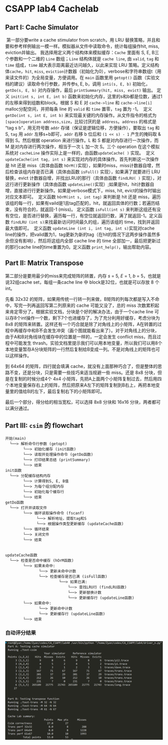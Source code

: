 # CSAPP lab4 Cachelab

## Part I:  Cache Simulator

​	第一部分要write a cache stimulator from scratch，用 LRU 替换策略，并且和要和参考样例输出一模一样。模拟器从文件中读取命令，统计每组操作hit, miss, eviction并输出。
​	我选择用定义两个结构体来模拟缓存：`Cache` 里面有 S, E, B三个参数和一个二维的 `Line` 数组；`Line` 结构体就是 `cache line`, 由 `valid`, `tag` 和 `time` 组成，`time` 越大表示距离最近访问越久，以此来实现 LRU 策略。定义结构体`cache`，`hit`, `miss`, `eviction`计数器（初始化为0），verbose和字符串数组t（用来读文件的）为全局变量，方便调用。
​	在 `main` 函数里用 `getopt()` 函数（实验文档的建议）读取命令行参数，并传参s, E, b，调用 `inti(s, E, b)` 初始化，`getDo(s, E, b)` 对内存操作，最后 `printSummary(hit, miss, evict)` 输出。
​	定义 `init(int s, int E, int b)` 函数来初始化内存，这里的s和b都是位数，通过1的左移来得到组数和block。根据 S 和 E 对 `cache->line` 和 `cache->line[i]` malloc分配空间，并把每条 line 的 `valid` 和 `time` 置零，`tag` 置为 -1。
​	定义 `getDo(int s, int E, int b)` 来实现最关键的内存操作。从文件指令的格式为 `[space]operation address,size`，比较讨厌的是 `address`。`address` 的格式是 “tag s b”，用无符号数 `addr` 存储（保证是逻辑位移，方便操作），要取出 `tag` 和 S,  `tag` 用 `addr` 左移s+b即可，`addr` 右移 b 位后和 `(1 << s) - 1` 产生的掩码取 & 得到 S。然后根据 operation 来进行操作。L 和 S 都是对内存进行一次操作，而 M 是对内存进行两次操作，相当于一次 L 加一次 S。三个 operation 在这个模拟系统对 `cacheLine` 操作实际上是一样的，由函数`updateCache( )` 实现。
​	定义 `updateCache(int tag, int s)` 来实现对内存的具体操作。首先判断这一次操作是 hit 还是 miss（具体由函数 `hOrM()`实现），如果时miss，miss计数器自增，然后检查该组内存是否已满（具体由函数 `isFull()` 实现），如果满了就要进行 LRU 替换，evict 计数器自增，并找出LRU的那行（具体由函数 `findLRU( )` 实现），对这行进行更新操作（具体由函数 `updateLine()`实现）;如果是hit，hit计数器自增，直接进行行更新操作。如果是verbose模式下，miss, hit, evict的操作时输出对应文本即可。
​	定义函数 `hOrM(int s, int tag)` 来判断是 hit 还是 miss，遍历该组的每一行，如果有vaild是1且tag匹配的，hit，就返回具体的行数；若遍历结束，没有符合的，就返回-1 (miss)。
定义函数 `isFull(int s)` 来判断这组还有没有空位，是否进行替换，遍历每一行，有空位就返回行数，满了就返回-1。
​	定义函数 `findLRU (int s)`来找最新访问时间最久的组，遍历该组的 time，找到并返回最大值即可。
​	定义函数 `updateLine (int i, int tag, int s)`实现对cache line的操作，把valid置为1，tag更新为新的tag（在hit的情况下这两步操作虽然多余但没有影响），然后将这组内全部 cache line 的 time 全部加一，最后把更新过的那行cache line的time重置为0。
​	定义函数 `print_help()`，输出帮助内容。



## Part II: **Matrix Transpose**

第二部分是要用最少的miss来完成矩阵的转置，内存 *s* = 5, *E* = 1, *b* = 5，也就是说32组cache set，每组一条cache line 中 block是32位，也就是可以存放 8 个int。

先看 32x32 的矩阵，如果用传统一行转一列来做，B矩阵的列每次都是写入不命中，写完一列再返回写第二列原来的 cache 可能又没了，总的 miss 次数累积起来肯定零分了。根据实验文档，分块是个好的解决办法，由于一个cache line 可以存8个int操作一个数，剩下7个也进缓存了，为了充分利用好缓存，考虑分块为 8x8 的矩阵来转置。这样还有一个巧合就是除了对角线上的小矩阵，A在转置的过程中再缓存中和B不会发生冲突（画个图就能看出来了）。对于对角线上的分块， 由于A和B对角线块在缓存中的位置是一样的，一定会发生 conflict miss，而且过程中可能发生 thrash。实验文档里提示我们可以用本地变量，所以我们可以用8个本地变量暂存A分块矩阵的一行然后复制给B变成一列。不是对角线上的矩阵也可以这样操作。

到 64x64 的矩阵，四行就会填满 cache，就没有上面那种巧合了，但是整体的思路不变，还是分块，只是需要一些技巧来适当规避一些 miss。还是 8x8 分块，但是在复制的时候分成4个 4x4 小矩阵，先把A上面两个小矩阵复制过去，然后用四个本地变量保存右上的矩阵，然后把原来A左下的矩阵复制到B右上，再把本地变量里的值给B的左下，最后复制右下的小矩阵即可。

最后一个部分，得分给的相当宽松，可以选择 8x8 分块和 16x16 分块，两者都可以满分通过。



## Part III:  `csim` 的 flowchart

```
开始(main)
  └──> 解析命令行参数 (getopt)
        └──> 初始化缓存 (init函数)
        └──> 读取并处理操作命令 (getDo函数)
        └──> 打印结果总结 (printSummary)
        └──> 结束
init函数
  └──> 分配缓存结构内存
        └──> 计算得到S, E, B值
        └──> 为每个组分配内存
        └──> 初始化每个缓存行
        └──> 结束
getDo函数
  └──> 打开并读取文件
        └──> 循环读取操作命令 (fscanf)
              └──> 解析地址，提取tag和S
              └──> 根据操作类型更新缓存 (updateCache函数)
        └──> 循环结束
        └──> 关闭文件
        └──> 结束


updateCache函数
  └──> 检查是否命中缓存 (hOrM函数)
        └──> 如果未命中:
               └──> 更新未命中计数
               └──> 检查缓存是否已满 (isFull函数)
                        └──> 如果已满:
                            └──> 查找LRU行 (findLRU函数)
                            └──> 更新替换计数
                            └──> 更新缓存行 (updateLine函数)
        └──> 如果命中:
               └──> 更新命中计数
               └──> 更新缓存行 (updateLine函数)
        └──> 结束

```



### **自动评分结果**

![image1](./pictures/image1.png)
